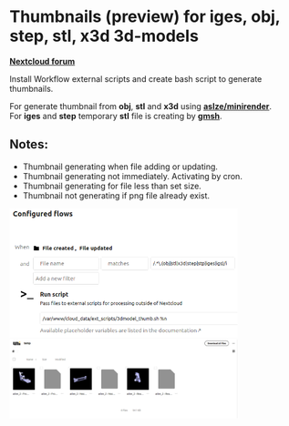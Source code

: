 # Thumbnails (preview) for iges, obj, step, stl, x3d 3d-models 

**[Nextcloud forum](https://help.nextcloud.com/t/thumbnail-for-stl-and-step-files/158115)**

Install Workflow external scripts and create bash script to generate thumbnails.

For generate thumbnail from **obj**, **stl** and **x3d** using **[aslze/minirender](https://github.com/aslze/minirender)**.  
For **iges** and **step** temporary **stl** file is creating by **[gmsh](https://gmsh.info)**.

## Notes:
- Thumbnail generating when file adding or updating.
- Thumbnail generating not immediately. Activating by cron.
- Thumbnail generating for file less than set size.
- Thumbnail not generating if png file already exist.

<img src="https://github.com/demonlibra/nextcloud/blob/main/3dmodel_thumb/3dmodel_thumb_config.png" width="400"> <img src="https://github.com/demonlibra/nextcloud/blob/main/3dmodel_thumb/3dmodel_thumb_demo.png" width="400">